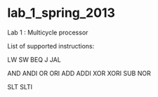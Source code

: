 lab_1_spring_2013
=================

Lab 1 : Multicycle processor

List of supported instructions:

LW
SW
BEQ
J
JAL

AND
ANDI
OR
ORI
ADD
ADDI
XOR
XORI
SUB
NOR

SLT
SLTI

